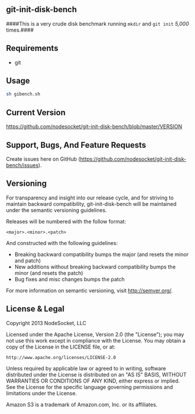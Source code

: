 git-init-disk-bench
---------

####This is a very crude disk benchmark running `mkdir` and `git init` *5,000* times.####

Requirements
------------

+ git

Usage
-----

```` bash
sh gibench.sh
````

Current Version
---------------

https://github.com/nodesocket/git-init-disk-bench/blob/master/VERSION

Support, Bugs, And Feature Requests
-----------------------------------

Create issues here on GitHub (https://github.com/nodesocket/git-init-disk-bench/issues).

Versioning
----------

For transparency and insight into our release cycle, and for striving to maintain backward compatibility, git-init-disk-bench will be maintained under the semantic versioning guidelines.

Releases will be numbered with the follow format:

`<major>.<minor>.<patch>`

And constructed with the following guidelines:

+ Breaking backward compatibility bumps the major (and resets the minor and patch)
+ New additions without breaking backward compatibility bumps the minor (and resets the patch)
+ Bug fixes and misc changes bumps the patch

For more information on semantic versioning, visit http://semver.org/.

License & Legal
---------------

Copyright 2013 NodeSocket, LLC

Licensed under the Apache License, Version 2.0 (the "License"); you may not use this work except in compliance with the License. You may obtain a copy of the License in the LICENSE file, or at:

    http://www.apache.org/licenses/LICENSE-2.0

Unless required by applicable law or agreed to in writing, software distributed under the License is distributed on an "AS IS" BASIS, WITHOUT WARRANTIES OR CONDITIONS OF ANY KIND, either express or implied. See the License for the specific language governing permissions and limitations under the License.

Amazon S3 is a trademark of Amazon.com, Inc. or its affiliates.